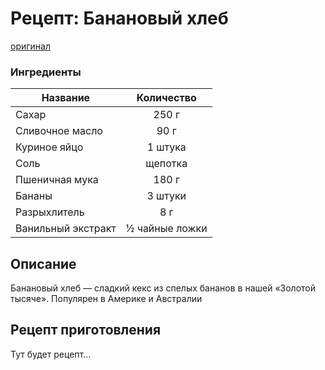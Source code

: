 # Рецепт: Банановый хлеб
[оригинал](https://eda.ru/recepty/vypechka-deserty/bananovyy-hleb-104302)

### Ингредиенты
| Название        	| Количество    |
| -------------   	|:-------------:|
| Сахар  	| 250 г			|
| Сливочное масло  			| 90 г 		|
| Куриное яйцо		| 1 штука		|
| Соль           | щепотка  |
| Пшеничная мука                              | 180 г |
| Бананы                               | 3 штуки    |
| Разрыхлитель                            | 8 г     |
| Ванильный экстракт                            | ½ чайные ложки    |

## Описание
Банановый хлеб — сладкий кекс из спелых бананов в нашей «Золотой тысяче». Популярен в Америке и Австралии

## Рецепт приготовления
Тут будет рецепт...